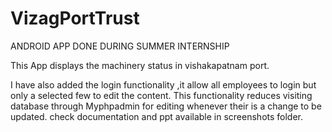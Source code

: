 # VizagPortTrust
ANDROID APP DONE DURING SUMMER INTERNSHIP

This App displays the machinery status in vishakapatnam port.

I have also added the login functionality ,it allow all employees to login but only a selected few to edit the content.
This functionality reduces visiting database through Myphpadmin for editing whenever their is a change to be updated.
check documentation and ppt available in screenshots folder.



